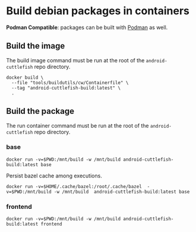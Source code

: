 # Build debian packages in containers

**Podman Compatible**: packages can be built with [Podman](https://podman.io) as well.

## Build the image

The build image command must be run at the root of the `android-cuttlefish` repo directory.

```
docker build \
  --file "tools/buildutils/cw/Containerfile" \
  --tag "android-cuttlefish-build:latest" \
  .
```


## Build the package

The run container command must be run at the root of the `android-cuttlefish` repo directory.

### base

```
docker run -v=$PWD:/mnt/build -w /mnt/build android-cuttlefish-build:latest base
```

Persist bazel cache among executions.

```
docker run -v=$HOME/.cache/bazel:/root/.cache/bazel  -v=$PWD:/mnt/build -w /mnt/build  android-cuttlefish-build:latest base
```

### frontend

```
docker run -v=$PWD:/mnt/build -w /mnt/build android-cuttlefish-build:latest frontend
```
